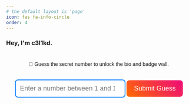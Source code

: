 ```yaml
---
# the default layout is 'page'
icon: fas fa-info-circle
order: 4
---
```


### Hey, I'm c3l1kd.
<!DOCTYPE html>
<html lang="en">
<head>
  <meta charset="UTF-8">
  <meta name="viewport" content="width=device-width, initial-scale=1.0">
  <title>Guess the Secret Number</title>
  <link
    rel="stylesheet"
    href="https://cdnjs.cloudflare.com/ajax/libs/font-awesome/6.5.0/css/all.min.css"
    crossorigin="anonymous"
  />
  <link rel="preconnect" href="https://fonts.googleapis.com" />
  <link rel="preconnect" href="https://fonts.gstatic.com" crossorigin />
  <link
    href="https://fonts.googleapis.com/css2?family=Ubuntu:ital,wght@0,400;0,500;1,400;1,500&display=swap"
    rel="stylesheet"
  />
<style>
  .highlight {
    background-color: #ffeb3b;
    padding: 0 5px;
    color: red;
    border-radius: 3px;
  }
  #puzzle-container, #bio-container {
    font-family: 'Ubuntu', sans-serif;
    text-align: center;
    margin-top: 40px;
  }
  input[type="number"] {
    padding: 12px;
    font-size: 18px;
    border-radius: 8px;
    border: 2px solid #007bff;
    width: 300px;
    max-width: 90%;
    margin-top: 20px;
  }
  button {
    padding: 12px 20px;
    font-size: 18px;
    border-radius: 8px;
    background: linear-gradient(45deg, #ff6a00, #ee0979);
    color: white;
    border: none;
    cursor: pointer;
    transition: background 0.3s ease, transform 0.3s ease;
    margin-top: 10px;
  }
  button:hover {
    background: linear-gradient(45deg, #ee0979, #ff6a00);
    transform: scale(1.05);
  }
  .message {
    font-size: 18px;
    margin-top: 10px;
    font-weight: bold;
  }
  .badges {
    display: flex;
    flex-wrap: wrap;
    justify-content: center;
    gap: 10px;
    margin-top: 40px;
  }
  .badges img {
    width: 80px;
    height: auto;
  }
</style>
<body>
<div id="puzzle-container">
  <p>🔐 Guess the secret number to unlock the bio and badge wall.</p>
  <input type="number" id="guess" placeholder="Enter a number between 1 and 10">
  <button onclick="checkGuess()">Submit Guess</button>
  <p class="message" id="message"></p>
</div>

<div id="bio-container" style="display:none;">
  <p>
    A <span class="highlight">full-stack web developer</span> and a passionate 
    <span class="highlight">pentester</span>. <span class="highlight">Hacking is my true passion</span>, 
    and through this site, you'll find all my <span class="highlight">TryHackMe (THM)</span> and 
    <span class="highlight">Hack The Box (HTB) write-ups</span>. I combine my skills in 
    <span class="highlight">web development</span> with <span class="highlight">security expertise</span> 
    to explore and solve challenges in the world of cybersecurity. I hope you enjoy exploring my projects!
  </p>
  <img src="https://tryhackme-badges.s3.amazonaws.com/0XC3L1KD.png?update=1" alt="THM Badge" width="250" />

  <div class="badges">
    <img src="https://tryhackme.com/img/badges/linux.svg" />
    <img src="https://tryhackme.com/img/badges/webbed.svg" />
    <img src="https://tryhackme.com/img/badges/burpsuite.svg" />
    <img src="https://tryhackme.com/img/badges/owasptop10.svg" />
    <img src="https://tryhackme.com/img/badges/hashcracker.svg" />
    <img src="https://tryhackme.com/img/badges/metasploit.svg" />
    <img src="https://tryhackme.com/img/badges/blue.svg" />
    <img src="https://tryhackme.com/img/badges/linuxprivesc.svg" />
    <img src="https://tryhackme.com/img/badges/networkfundamentals.svg" />
    <img src="https://tryhackme.com/img/badges/howthewebworks.svg" />
    <img src="https://tryhackme.com/img/badges/streak7.svg" />
    <img src="https://tryhackme.com/img/badges/introtowebsecurity.svg" />
    <img src="https://tryhackme.com/img/badges/phishing.svg" />
    <img src="https://tryhackme.com/img/badges/introtooffensivesecurity.svg" />
    <img src="https://tryhackme.com/img/badges/mrrobot.svg" />
    <img src="https://tryhackme.com/img/badges/ohsint.svg" />
    <img src="https://tryhackme.com/img/badges/adventofcyber.svg" />
    <img src="https://tryhackme.com/img/badges/king.svg" />
    <img src="https://tryhackme.com/img/badges/securityawareness.svg" />
    <img src="https://tryhackme.com/img/badges/streak30.svg" />
    <img src="https://tryhackme.com/img/badges/ice.svg" />
    <img src="https://tryhackme.com/img/badges/docker.svg" />
    <img src="https://tryhackme.com/img/badges/hololive.svg" />
    <img src="https://tryhackme.com/img/badges/wireshark.svg" />
    <img src="https://tryhackme.com/img/badges/wreath.svg" />
    <img src="https://tryhackme.com/img/badges/pentestingtools_badge.svg" />
    <img src="https://tryhackme.com/img/badges/attackingad.svg" />
    <img src="https://tryhackme.com/img/badges/overpass_badge.svg" />
    <img src="https://tryhackme.com/img/badges/investigations_badge.svg" />
    <img src="https://tryhackme.com/img/badges/windowsprivesc.svg" />
    <img src="https://tryhackme.com/img/badges/streak90.svg" />
    <img src="https://tryhackme.com/img/badges/adventofcyber4.svg" />
    <img src="https://tryhackme.com/img/badges/introtosecurityengineering.svg" />
    <img src="https://tryhackme.com/img/badges/threatsandrisks.svg" />
    <img src="https://tryhackme.com/img/badges/networkandsystemsecurity.svg" />
    <img src="https://tryhackme.com/img/badges/managingincidents.svg" />
    <img src="https://tryhackme.com/img/badges/softwaresecurity.svg" />
    <img src="https://tryhackme.com/img/badges/3million.svg" />
    <img src="https://tryhackme.com/img/badges/aoc5sidequest1.svg" />
    <img src="https://tryhackme.com/img/badges/loganalysis.svg" />
    <img src="https://tryhackme.com/img/badges/aoc5sidequest2.svg" />
    <img src="https://tryhackme.com/img/badges/adventofcyber5.svg" />
    <img src="https://tryhackme.com/img/badges/iacsecurity.svg" />
    <img src="https://tryhackme.com/img/badges/securityofthepipeline.svg" />
    <img src="https://tryhackme.com/img/badges/boogeyman3.svg" />
    <img src="https://tryhackme.com/img/badges/cyberthreatintellegenceblue.svg" />
    <img src="https://tryhackme.com/img/badges/redteamcapstone.svg" />
    <img src="https://tryhackme.com/img/badges/endpointsecuritymonitoring.svg" />
    <img src="https://tryhackme.com/img/badges/networksecurityandtrafficanalysisv2.svg" />
    <img src="https://tryhackme.com/img/badges/advancedelk.svg" />
    <img src="https://tryhackme.com/img/badges/containersecurity.svg" />
    <img src="https://tryhackme.com/img/badges/cyberdefenceframework.svg" />
    <img src="https://tryhackme.com/img/badges/incidentresponse.svg" />
    <img src="https://tryhackme.com/img/badges/malwareanalysis.svg" />
    <img src="https://tryhackme.com/img/badges/threathunting.svg" />
    <img src="https://tryhackme.com/img/badges/advancedsplunk.svg" />
    <img src="https://tryhackme.com/img/badges/threatemulation.svg" />
    <img src="https://tryhackme.com/img/badges/windcorp_badge.svg" />
    <img src="https://tryhackme.com/img/badges/careerready.svg" />
    <img src="https://tryhackme.com/img/badges/swordapprentice.svg" />
    <img src="https://tryhackme.com/img/badges/shieldapprentice.svg" />
    <img src="https://tryhackme.com/img/badges/aocsidequest5.svg" />
    <img src="https://tryhackme.com/img/badges/aoc5.svg" />
  </div>
</div>
<script>
  const correctNumber = 7;
  const guessInput = document.getElementById("guess");
  const messageElement = document.getElementById("message");
  const bioContainer = document.getElementById("bio-container");
  const puzzleContainer = document.getElementById("puzzle-container");
  function checkGuess() {
    const userGuess = parseInt(guessInput.value);
    if (isNaN(userGuess)) {
      messageElement.textContent = "❗ Please enter a valid number!";
      return;
    }
    if (userGuess === correctNumber) {
      messageElement.textContent = "✅ Correct! Here's my bio and badges:";
      puzzleContainer.style.display = "none";
      bioContainer.style.display = "block";
    } else {
      messageElement.textContent = "❌ Incorrect. Try again!";
    }
  }
</script>
</body>
</html>
